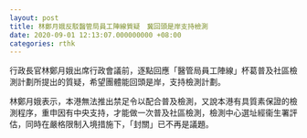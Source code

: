 ```yaml
---
layout: post
title: 林鄭月娥反駁醫管局員工陣線質疑　冀回頭是岸支持檢測
date: 2020-09-01 12:13:07.000000000 +08:00
categories: rthk
---
```


行政長官林鄭月娥出席行政會議前，逐點回應「醫管局員工陣線」杯葛普及社區檢測計劃所提出的質疑，希望團體能回頭是岸，支持檢測計劃。

林鄭月娥表示，本港無法推出禁足令以配合普及檢測，又說本港有具質素保證的檢測程序，重申因有中央支持，才能做一次普及社區檢測，檢測中心選址經衞生署評估，同時在嚴格限制入境措施下，「封關」已不再是議題。
